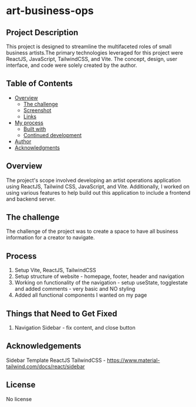 # art-business-ops

## Project Description
This project is designed to streamline the multifaceted roles of small business artists.The primary technologies leveraged for this project were ReactJS, JavaScript, TailwindCSS, and Vite. The concept, design, user interface, and code were solely created by the author.

## Table of Contents

- [Overview](#overview)
  - [The challenge](#the-challenge)
  - [Screenshot](#screenshot)
  - [Links](#links)
- [My process](#my-process)
  - [Built with](#built-with)
  - [Continued development](#continued-development)
- [Author](#author)
- [Acknowledgments](#acknowledgments)


## Overview

The project's scope involved developing an artist operations application using ReactJS, Tailwind CSS, JavaScript, and Vite. Additionally, I worked on using various features to help build out this application to include a frontend and backend server.

## The challenge

The challenge of the project was to create a space to have all business information for a creator to navigate.


## Process

1. Setup Vite, ReactJS, TailwindCSS
2. Setup structure of website - homepage, footer, header and navigation
3. Working on functionality of the navigation - setup useState, togglestate and added comments - very basic and NO styling
4. Added all functional components I wanted on my page

## Things that Need to Get Fixed

1. Navigation Sidebar - fix content, and close button

## Acknowledgements

Sidebar Template ReactJS TailwindCSS - https://www.material-tailwind.com/docs/react/sidebar

## License

No license 